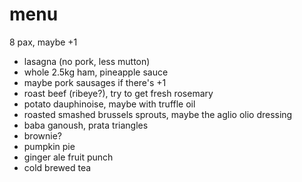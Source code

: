 # menu

8 pax, maybe +1

* lasagna (no pork, less mutton)
* whole 2.5kg ham, pineapple sauce
* maybe pork sausages if there's +1
* roast beef (ribeye?), try to get fresh rosemary
* potato dauphinoise, maybe with truffle oil
* roasted smashed brussels sprouts, maybe the aglio olio dressing
* baba ganoush, prata triangles
* brownie?
* pumpkin pie
* ginger ale fruit punch
* cold brewed tea

